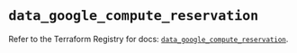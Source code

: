 # `data_google_compute_reservation`

Refer to the Terraform Registry for docs: [`data_google_compute_reservation`](https://registry.terraform.io/providers/hashicorp/google/5.23.0/docs/data-sources/compute_reservation).
